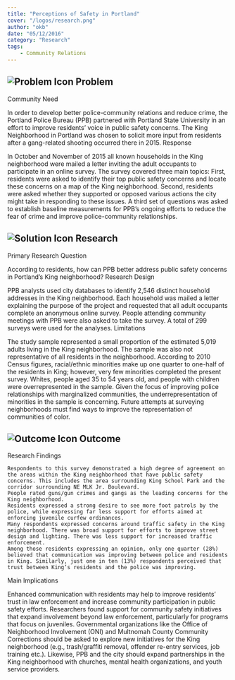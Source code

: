 ```yaml
---
title: "Perceptions of Safety in Portland"
cover: "/logos/research.png"
author: "okb"
date: "05/12/2016"
category: "Research"
tags:
    - Community Relations
---
```



## ![Problem Icon](https://github.com/google/material-design-icons/raw/master/alert/1x_web/ic_error_outline_black_48dp.png "Problem") Problem

Community Need

In order to develop better police-community relations and reduce crime, the Portland Police Bureau (PPB) partnered with Portland State University in an effort to improve residents’ voice in public safety concerns. The King Neighborhood in Portland was chosen to solicit more input from residents after a gang-related shooting occurred there in 2015.
Response

In October and November of 2015 all known households in the King neighborhood were mailed a letter inviting the adult occupants to participate in an online survey. The survey covered three main topics: First, residents were asked to identify their top public safety concerns and locate these concerns on a map of the King neighborhood. Second, residents were asked whether they supported or opposed various actions the city might take in responding to these issues. A third set of questions was asked to establish baseline measurements for PPB’s ongoing efforts to reduce the fear of crime and improve police-community relationships.

## ![Solution Icon](https://github.com/google/material-design-icons/raw/master/action/1x_web/ic_lightbulb_outline_black_48dp.png "Solution") Research

Primary Research Question

According to residents, how can PPB better address public safety concerns in Portland’s King neighborhood?
Research Design

PPB analysts used city databases to identify 2,546 distinct household addresses in the King neighborhood. Each household was mailed a letter explaining the purpose of the project and requested that all adult occupants complete an anonymous online survey. People attending community meetings with PPB were also asked to take the survey. A total of 299 surveys were used for the analyses.
Limitations

The study sample represented a small proportion of the estimated 5,019 adults living in the King neighborhood. The sample was also not representative of all residents in the neighborhood. According to 2010 Census figures, racial/ethnic minorities make up one quarter to one-half of the residents in King; however, very few minorities completed the present survey. Whites, people aged 35 to 54 years old, and people with children were overrepresented in the sample. Given the focus of improving police relationships with marginalized communities, the underrepresentation of minorities in the sample is concerning. Future attempts at surveying neighborhoods must find ways to improve the representation of communities of color.

## ![Outcome Icon](https://github.com/google/material-design-icons/raw/master/action/1x_web/ic_view_list_black_48dp.png "Outcome") Outcome

Research Findings

    Respondents to this survey demonstrated a high degree of agreement on the areas within the King neighborhood that have public safety concerns. This includes the area surrounding King School Park and the corridor surrounding NE MLK Jr. Boulevard.
    People rated guns/gun crimes and gangs as the leading concerns for the King neighborhood.
    Residents expressed a strong desire to see more foot patrols by the police, while expressing far less support for efforts aimed at enforcing juvenile curfew ordinances.
    Many respondents expressed concerns around traffic safety in the King neighborhood. There was broad support for efforts to improve street design and lighting. There was less support for increased traffic enforcement.
    Among those residents expressing an opinion, only one quarter (28%) believed that communication was improving between police and residents in King. Similarly, just one in ten (13%) respondents perceived that trust between King’s residents and the police was improving.

Main Implications

Enhanced communication with residents may help to improve residents’ trust in law enforcement and increase community participation in public safety efforts. Researchers found support for community safety initiatives that expand involvement beyond law enforcement, particularly for programs that focus on juveniles. Governmental organizations like the Office of Neighborhood Involvement (ONI) and Multnomah County Community Corrections should be asked to explore new initiatives for the King neighborhood (e.g., trash/graffiti removal, offender re-entry services, job training etc.). Likewise, PPB and the city should expand partnerships in the King neighborhood with churches, mental health organizations, and youth service providers.
